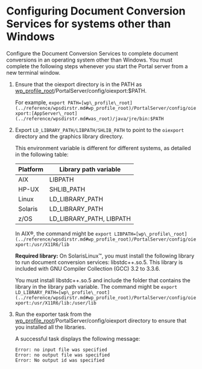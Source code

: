 # Configuring Document Conversion Services for systems other than Windows

Configure the Document Conversion Services to complete document conversions in an operating system other than Windows. You must complete the following steps whenever you start the Portal server from a new terminal window.

1.  Ensure that the oiexport directory is in the PATH as [wp\_profile\_root](../reference/wpsdirstr.md#wp_profile_root)/PortalServer/config/oiexport:$PATH.

    For example, `export PATH=[wp\_profile\_root](../reference/wpsdirstr.md#wp_profile_root)/PortalServer/config/oiexport:[AppServer\_root](../reference/wpsdirstr.md#was_root)/java/jre/bin:$PATH`

2.  Export `LD_LIBRARY_PATH/LIBPATH/SHLIB_PATH` to point to the `oiexport` directory and the graphics library directory.

    This environment variable is different for different systems, as detailed in the following table:

    |Platform|Library path variable|
    |--------|---------------------|
    |AIX|LIBPATH|
    |HP-UX|SHLIB\_PATH|
    |Linux|LD\_LIBRARY\_PATH|
    |Solaris|LD\_LIBRARY\_PATH|
    |z/OS|LD\_LIBRARY\_PATH, LIBPATH|

    In AIX®, the command might be `export LIBPATH=[wp\_profile\_root](../reference/wpsdirstr.md#wp_profile_root)/PortalServer/config/oiexport:/usr/X11R6/lib`

    **Required library:** On SolarisLinux™, you must install the following library to run document conversion services: libstdc++.so.5. This library is included with GNU Compiler Collection \(GCC\) 3.2 to 3.3.6.

    You must install libstdc++.so.5 and include the folder that contains the library in the library path variable. The command might be `export LD_LIBRARY_PATH=[wp\_profile\_root](../reference/wpsdirstr.md#wp_profile_root)/PortalServer/config/oiexport:/usr/X11R6/lib:/user/lib`

3.  Run the exporter task from the [wp\_profile\_root](../reference/wpsdirstr.md#wp_profile_root)/PortalServer/config/oiexport directory to ensure that you installed all the libraries.

    A successful task displays the following message:

    ```
    Error: no input file was specified
    Error: no output file was specified
    Error: No output id was specified
    ```



